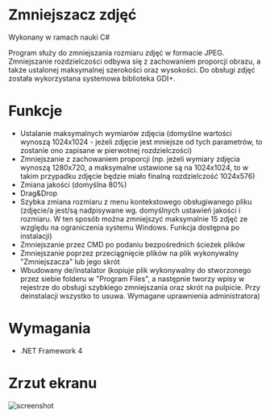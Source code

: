 # Zmniejszacz zdjęć
Wykonany w ramach nauki C#

Program służy do zmniejszania rozmiaru zdjęć w formacie JPEG.
Zmniejszanie rozdzielczości odbywa się z zachowaniem proporcji obrazu, a także ustalonej maksymalnej szerokości oraz wysokości.
Do obsługi zdjęć została wykorzystana systemowa biblioteka GDI+.

# Funkcje
- Ustalanie maksymalnych wymiarów zdjęcia (domyślne wartości wynoszą 1024x1024 - jeżeli zdjęcie jest mniejsze od tych parametrów, to zostanie ono zapisane w pierwotnej rozdzielczości)
- Zmniejszanie z zachowaniem proporcji (np. jeżeli wymiary zdjęcia wynoszą 1280x720, a maksymalne ustawione są na 1024x1024, to w takim przypadku zdjęcie będzie miało finalną rozdzielczość 1024x576)
- Zmiana jakości (domyślna 80%)
- Drag&Drop
- Szybka zmiana rozmiaru z menu kontekstowego obsługiwanego pliku (zdjęcie/a jest/są nadpisywane wg. domyślnych ustawień jakości i rozmiaru. W ten sposób można zmniejszyć maksymalnie 15 zdjęć ze względu na ograniczenia systemu Windows. Funkcja dostępna po instalacji)
- Zmniejszanie przez CMD po podaniu bezpośrednich ścieżek plików
- Zmniejszanie poprzez przeciągnięcie plików na plik wykonywalny "Zmniejszacza" lub jego skrót
- Wbudowany de/instalator (kopiuje plik wykonywalny do stworzonego przez siebie folderu w "Program Files", a następnie tworzy wpisy w rejestrze do obsługi szybkiego zmniejszania oraz skrót na pulpicie. Przy deinstalacji wszystko to usuwa. Wymagane uprawnienia administratora)

# Wymagania
- .NET Framework 4

# Zrzut ekranu
![screenshot](https://user-images.githubusercontent.com/60829779/110080624-fe47a880-7d8a-11eb-9c33-464d9ab09c5d.jpg)
